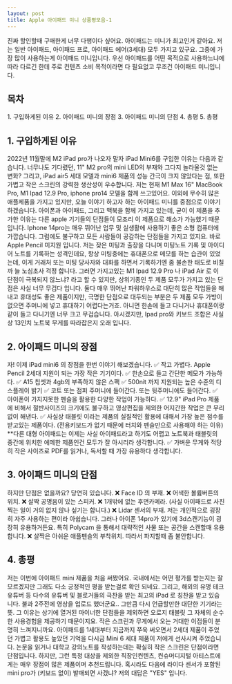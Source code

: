 ```yaml
---
layout: post
title: Apple 아이패드 미니 상품평모음-1
---
```


진짜 할인할때 구매한게 너무 다행이다 싶어요.
아이패드는 미니가 최고인거 같아요.
저는 일반 아이패드, 아이패드 프로, 아이패드 에어(3세대) 모두 가지고 있구요.
그중에 가장 많이 사용하는게 아이패드 미니입니다.
우선 아이패드를 어떤 목적으로 사용하느냐에 따라 다르긴 한데 주로 컨텐츠 소비 목적이라면 다 필요없고 무조건 아이패드 미니입니다.

<h2>목차</h2>
1. 구입하게된 이유
2. 아이패드 미니의 장점
3. 아이패드 미니의 단점
4. 총평
5. 총평


<h2>1. 구입하게된 이유</h2>
2022년 11월말에 M2 iPad pro가 나오자 말자 iPad Mini6를 구입한 이유는 다음과 같습니다.
너무나도 기다렸던, 11" M2 pro의 mini LED의 부재와 그다지 놀라울것 없는 변화? 그리고, iPad air5 세대 모델과 mini6 제품의 성능 간극이 크지 않았다는 점, 또한 가볍고 작은 스크린의 강력한 생산성이 우수합니다.
저는 현재 M1 Max 16" MacBook Pro, M1 Ipad 12.9 Pro, iphone pro14 모델을 함께 쓰고있어요.
이외에 무수히 많은 애플제품을 가지고 있지만, 오늘 이야기 하고자 하는 아이패드 미니를 중점으로 이야기 하겠습니다.
아이폰과 아이패드, 그리고 맥북을 함께 가지고 있는데, 굳이 이 제품을 추가한 이유는 다른 apple 기기들의 단점들이 모조리 이 제품으로 해소가 가능했기 때문입니다.
Iphone 14pro는 매우 뛰어난 업무 및 실생활에 사용하기 좋은 소형 컴퓨터에 가깝습니다. 
그럼에도 불구하고 모든 사람들이 공감하는 단점들을 가지고 있지요.
바로 Apple Pencil 미지원 입니다. 저는 잦은 미팅과 출장을 다니며 미팅노트 기록 및 아이디어 노트를 기록하는 성격인데요, 항상 미팅중에는 휴대폰으로 메모를 하는 습관이 있었는데, 이게 거래처 또는 미팅 당사자와 대화를 하면서 기록하기엔 좀 불손한 태도로 비칠까 늘 노심초사 걱정 합니다.
그러면 가지고있는 M1 Ipad 12.9 Pro 나 iPad Air 로 이 단점이 극복되지 않느냐? 라고 할 수 있지만, 상위기종인 두 제품 모두가 가지고 있는 단점은 사실 너무 무겁다 입니다. 
둘다 매우 뛰어난 파워하우스로 대단히 많은 작업들을 해내고 휴대성도 좋은 제품이지만, 극명한 단점으로 대두되는 부분은 두 제품 모두 가방이 없으면 주머니에 넣고 휴대하기 어렵다는거죠. 아니면 한손에 들고 다니거나 휴대폰이랑 같이 들고 다니기엔 너무 크고 무겁습니다. 
아시겠지만, Ipad pro와 키보드 조합은 사실상 13인치 노트북 무게를 따라잡은지 오래 입니다.



<h2>2. 아이패드 미니의 장점</h2>
자! 이제 iPad mini6 의 장점을 한번 이야기 해보겠습니다.
✅ 작고 가볍다. Apple Pencil 2세대 지원이 되는 가장 작은 기기이다.
✅ 한손으로 들고 간단한 메모가 가능하다.
✅ A15 칩셋과 4gb의 부족하지 않은 스팩
✅ 500nit 까지 지원되는 높은 수준의 디스플레이 밝기
✅ 코트 또는 점퍼 주머니에 들어간다. 또는 뒷주머니에도 들어간다.
✅ 아이폰이 가지지못한 펜슬을 활용한 다양한 작업이 가능하다.
✅ 12.9" iPad Pro 제품에 비해서 절반사이즈의 크기에도 불구하고 영상편집을 제외한 어지간한 작업은 큰 무리 없이 해낸다.
✅ 사실상 태블릿 이라는 제품의 실질적인 활용에 대해서 가장 높은 점수를 받고있는 제품이다. (전용키보드가 없기 때문에 터치와 펜슬만으로 사용해야 하는 이유) **다른 대형 아이패드는 이제는 사실 아이패드라고 하기도 어렵고 노트북과 태블릿의 중간에 위치한 에메한 제품인건 모두가 잘 아시리라 생각합니다.
✅ 가벼운 무게와 적당히 작은 사이즈로 PDF를 읽거나, 독서할 때 가장 유용하다 생각합니다.



<h2>3. 아이패드 미니의 단점</h2>
하지만 단점은 없을까요? 당연히 있습니다.
❌ Face ID 의 부재.
❌ 어색한 볼륨버튼의 위치.
❌ 살짝 공명음이 있는 스피커.
❌ 1개밖에 없는 후면카메라. (사실 아이패드로 사진찍는 일이 거의 없지 않나 싶기는 합니다.)
❌ Lidar 센서의 부재. 저는 개인적으로 굉장히 자주 사용하는 편이라 아쉽습니다. 그러나 아이폰 14pro가 있기에 3d스캔기능이 굉장히 유용하거든요. 특히 Polycam 을 통해서 대략적인 사물 또는 공간을 스캔할때 유용합니다.
❌ 살짝은 아쉬운 애플펜슬의 부착위치. 따라서 파지할때 좀 불안합니다.


<h2>4. 총평</h2>
저는 이번에 아이패드 mini 제품을 처음 써봤어요.
국내에서는 어떤 평가를 받는지는 잘 모르겠지만 그래도 다소 긍정적인 평을 받는걸로 확인 되네요.
그리고, 해외의 유명 테크 유튜버 등 다수의 유튜버 및 블로거들의 극찬을 받는 최고의 iPad 로 칭찬을 받고 있습니다.
불과 2주전에 영상을 업로드 했더군요.. 그만큼 다시 언급할만한 대단한 기기라는 뜻.
그 이유는 상기에 열거된 마이너한 단점들을 제외하면 오로지 태블릿 그 자체의 순수한 사용경험을 제공하기 때문이지요.
작은 스크린과 무게에서 오는 거대한 이점들이 분명히 느껴지니까요.
아이패드를 1세대부터 지금까지 쭈욱 써오면서 2세대 제품이 주었던 가볍고 활용도 높았던 기억을 다시금 Mini 6 세대 제품이 저에게 선사시켜 주었습니다.
논문을 읽거나 대학교 강의노트를 작성하는데는 확실히 작은 스크린은 단점이라면 단점입니다. 하지만, 그런 특정 대상을 제외한
직장인컨텐츠, 컨슈머디지털 아티스트에게는 매우 장점이 많은 제품이며 추천드립니다.
혹시라도 다음에 라이다 센서가 포함된 mini pro가 (키보드 없이) 발매되면 사겠냐? 저의 대답은 "YES" 입니다.